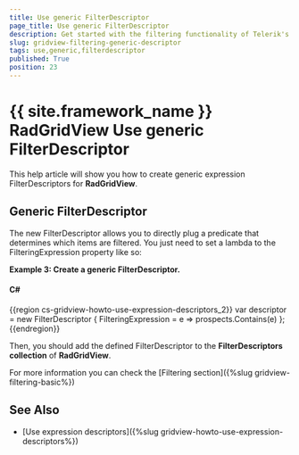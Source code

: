 ```yaml
---
title: Use generic FilterDescriptor
page_title: Use generic FilterDescriptor
description: Get started with the filtering functionality of Telerik's {{ site.framework_name }} DataGrid and learn how to use generic FilterDescriptor.
slug: gridview-filtering-generic-descriptor
tags: use,generic,filterdescriptor
published: True
position: 23
---
```


# {{ site.framework_name }} RadGridView Use generic FilterDescriptor

This help article will show you how to create generic expression FilterDescriptors<T> for __RadGridView__.
  
## Generic FilterDescriptor

The new FilterDescriptor<T> allows you to directly plug a predicate that determines which items are filtered. You just need to set a lambda to the FilteringExpression property like so:
        

__Example 3: Create a generic FilterDescriptor<T>.__

#### __C#__

{{region cs-gridview-howto-use-expression-descriptors_2}}
	var descriptor = new FilterDescriptor<Employee> { FilteringExpression = e => prospects.Contains(e) };
{{endregion}}


Then, you should add the defined FilterDescriptor to the __FilterDescriptors collection__ of __RadGridView__.
        

For more information you can check the [Filtering section]({%slug gridview-filtering-basic%})

## See Also

 * [Use expression descriptors]({%slug gridview-howto-use-expression-descriptors%})
